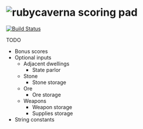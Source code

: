 # ![ruby](https://github.com/raphaelmeyer/caverna/raw/master/icon.png)caverna scoring pad

[![Build Status](https://secure.travis-ci.org/raphaelmeyer/caverna.png?branch=master)](http://travis-ci.org/raphaelmeyer/caverna)

TODO
* Bonus scores
* Optional inputs
  * Adjacent dwellings
    * State parlor
  * Stone
    * Stone storage
  * Ore
    * Ore storage
  * Weapons
    * Weapon storage
    * Supplies storage
* String constants

